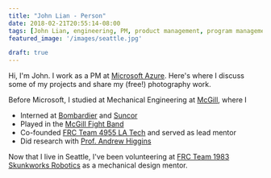 ```yaml
---
title: "John Lian - Person"
date: 2018-02-21T20:55:14-08:00
tags: [John Lian, engineering, PM, product management, program management, robotics]
featured_image: '/images/seattle.jpg'

draft: true
---
```


Hi, I'm John. I work as a PM at [Microsoft Azure](https://azure.microsoft.com/). Here's where I discuss some of my projects and share my (free!) photography work.

Before Microsoft, I studied at Mechanical Engineering at [McGill](http://www.mcgill.ca), where I 

- Interned at [Bombardier](http://commercialaircraft.bombardier.com/en/cseries.html) and [Suncor](http://www.suncor.com)
- Played in the [McGill Fight Band](http://www.fightband.com)
- Co-founded [FRC Team 4955 LA Tech](http://www.frc4955.com) and served as lead mentor
- Did research with [Prof. Andrew Higgins](https://www.mcgill.ca/mecheng/facultystaff/staff/andrewhiggins)

Now that I live in Seattle, I've been volunteering at [FRC Team 1983 Skunkworks Robotics](https://skunkworks.wildapricot.org) as a mechanical design mentor.